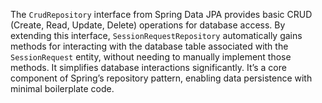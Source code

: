 The `CrudRepository` interface from Spring Data JPA provides basic CRUD (Create, Read, Update, Delete) operations for database access.  By extending this interface, `SessionRequestRepository` automatically gains methods for interacting with the database table associated with the `SessionRequest` entity, without needing to manually implement those methods. It simplifies database interactions significantly. It’s a core component of Spring’s repository pattern, enabling data persistence with minimal boilerplate code.